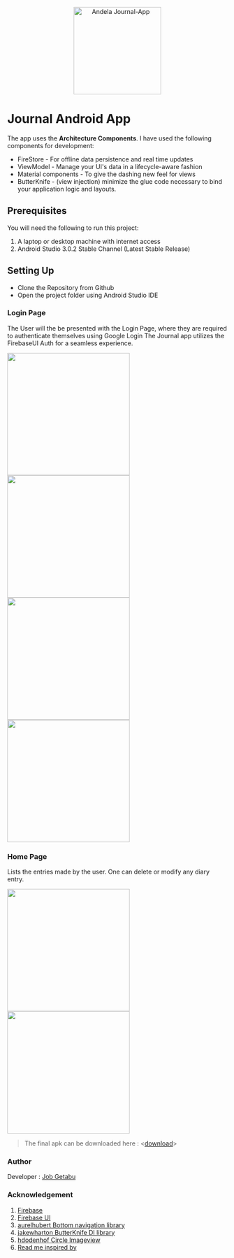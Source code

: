 <p align="center"><img src="https://user-images.githubusercontent.com/22516895/41945748-444d34ec-79b7-11e8-895a-a0884648c028.png" alt="Andela Journal-App" height="200px"></p>

# Journal Android App

The app uses the **Architecture Components**. I have used the following components for development:

* FireStore - For offline data persistence and real time updates
* ViewModel - Manage your UI's data in a lifecycle-aware fashion
* Material components - To give the dashing new feel for views
* ButterKnife - (view injection) minimize the glue code necessary to bind your application logic and layouts.

## Prerequisites
You will need the following to run this project:
1. A laptop or desktop machine with internet access
2. Android Studio 3.0.2 Stable Channel (Latest Stable Release)

## Setting Up
* Clone the Repository from Github
* Open the project folder using Android Studio IDE

### Login Page
The User will the be presented with the Login Page, where they are required to authenticate themselves using Google Login
The Journal app utilizes the FirebaseUI Auth for a seamless experience.

<img src="https://user-images.githubusercontent.com/22516895/41944408-4fb2db86-79b0-11e8-99d4-e187dc6f182c.png" width="280"/>  <img src="https://user-images.githubusercontent.com/22516895/41944409-4ffaafba-79b0-11e8-9bfd-217ba1117730.png" width="280"/> <img src="https://user-images.githubusercontent.com/22516895/41944405-4ef5aeee-79b0-11e8-8f5c-53963ff8281e.png" width="280"/><img src="https://user-images.githubusercontent.com/22516895/41944407-4f73a2f4-79b0-11e8-97a5-cdfcd816ffbe.png" width="280"/> 

### Home Page

Lists the entries made by the user. One can delete or modify any diary entry.


<img src="https://user-images.githubusercontent.com/22516895/41944410-503a0e30-79b0-11e8-8474-e0c2c4a12b3f.png" width="280"/>  <img src="https://user-images.githubusercontent.com/22516895/41944411-50945dae-79b0-11e8-8a9f-50580f7bdec4.png" width="280"/>

> The final apk can be downloaded here : <[download](https://drive.google.com/open?id=16to0-YK0Vz9F7mCxRqZYduHuwlBszGgW)>

### Author

Developer : [Job Getabu](jobgetabu.me)

### Acknowledgement
1. [Firebase](https://firebase.google.com)
2. [Firebase UI](https://github.com/firebase/FirebaseUI-Android)
3. [aurelhubert Bottom navigation library](https://github.com/aurelhubert/ahbottomnavigation)
4. [jakewharton ButterKnife DI library](http://jakewharton.github.io/butterknife/)
5. [hdodenhof Circle Imageview](https://github.com/hdodenhof/CircleImageView)
6. [Read me inspired by](https://gist.github.com/PurpleBooth/109311bb0361f32d87a2)
